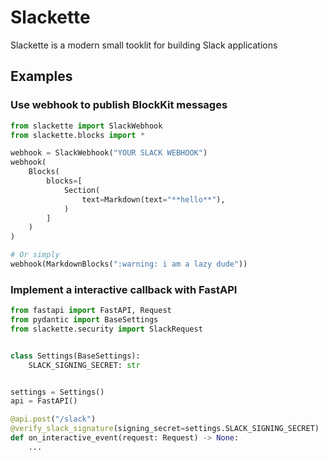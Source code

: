 # Slackette

Slackette is a modern small tooklit for building Slack applications


## Examples

### Use webhook to publish BlockKit messages

```python
from slackette import SlackWebhook
from slackette.blocks import *

webhook = SlackWebhook("YOUR SLACK WEBHOOK")
webhook(
    Blocks(
        blocks=[
            Section(
                text=Markdown(text="**hello**"),
            )
        ]
    )
)

# Or simply
webhook(MarkdownBlocks(":warning: i am a lazy dude"))
```

### Implement a interactive callback with FastAPI

```python
from fastapi import FastAPI, Request
from pydantic import BaseSettings
from slackette.security import SlackRequest


class Settings(BaseSettings):
    SLACK_SIGNING_SECRET: str


settings = Settings()
api = FastAPI()

@api.post("/slack")
@verify_slack_signature(signing_secret=settings.SLACK_SIGNING_SECRET)
def on_interactive_event(request: Request) -> None:
    ...
```